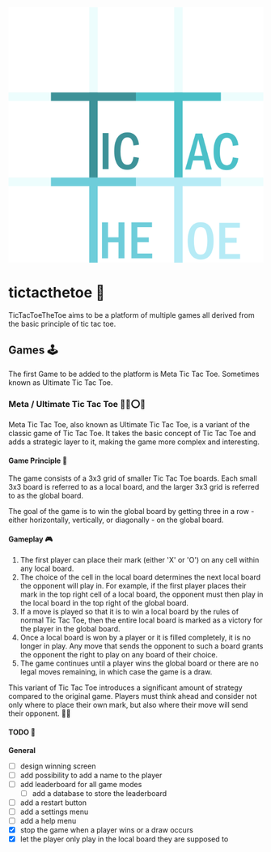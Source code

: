 ![Tic Tac The Toe Logo](./public/tic-tac-toe.svg)

# tictacthetoe 🎲

TicTacToeTheToe aims to be a platform of multiple games all derived from the basic principle of tic tac toe.

## Games 🕹️

The first Game to be added to the platform is Meta Tic Tac Toe. Sometimes known as Ultimate Tic Tac Toe.

### Meta / Ultimate Tic Tac Toe 🤖🌐⭕❌

Meta Tic Tac Toe, also known as Ultimate Tic Tac Toe, is a variant of the classic game of Tic Tac Toe. It takes the basic concept of Tic Tac Toe and adds a strategic layer to it, making the game more complex and interesting.

#### Game Principle 📐

The game consists of a 3x3 grid of smaller Tic Tac Toe boards. Each small 3x3 board is referred to as a local board, and the larger 3x3 grid is referred to as the global board.

The goal of the game is to win the global board by getting three in a row - either horizontally, vertically, or diagonally - on the global board.

#### Gameplay 🎮

1. The first player can place their mark (either 'X' or 'O') on any cell within any local board.
2. The choice of the cell in the local board determines the next local board the opponent will play in. For example, if the first player places their mark in the top right cell of a local board, the opponent must then play in the local board in the top right of the global board.
3. If a move is played so that it is to win a local board by the rules of normal Tic Tac Toe, then the entire local board is marked as a victory for the player in the global board.
4. Once a local board is won by a player or it is filled completely, it is no longer in play. Any move that sends the opponent to such a board grants the opponent the right to play on any board of their choice.
5. The game continues until a player wins the global board or there are no legal moves remaining, in which case the game is a draw.

This variant of Tic Tac Toe introduces a significant amount of strategy compared to the original game. Players must think ahead and consider not only where to place their own mark, but also where their move will send their opponent. 🧠✨

#### TODO 📝

**General**

- [ ] design winning screen
- [ ] add possibility to add a name to the player
- [ ] add leaderboard for all game modes
  - [ ] add a database to store the leaderboard
- [ ] add a restart button
- [ ] add a settings menu
- [ ] add a help menu
- [x] stop the game when a player wins or a draw occurs
- [x] let the player only play in the local board they are supposed to

